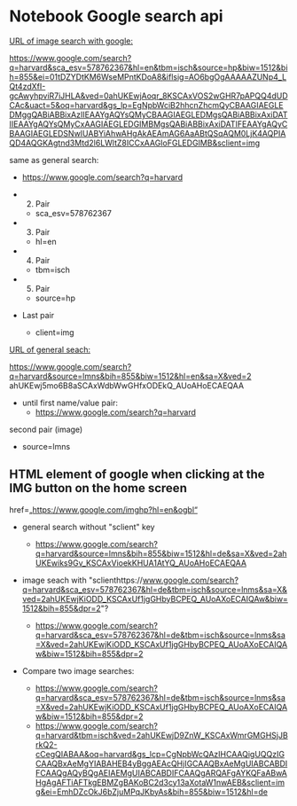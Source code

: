 # Notebook Google search api

<ins>URL of image search with google:<ins>

https://www.google.com/search?q=harvard&sca_esv=578762367&hl=en&tbm=isch&source=hp&biw=1512&bih=855&ei=01tDZYDtKM6WseMPntKDoA8&iflsig=AO6bgOgAAAAAZUNp4_LQt4zdXfI-gcAwyhpviR7iJHLA&ved=0ahUKEwjAoqr_8KSCAxVOS2wGHR7pAPQQ4dUDCAc&uact=5&oq=harvard&gs_lp=EgNpbWciB2hhcnZhcmQyCBAAGIAEGLEDMggQABiABBixAzIIEAAYgAQYsQMyCBAAGIAEGLEDMgsQABiABBixAxiDATIIEAAYgAQYsQMyCxAAGIAEGLEDGIMBMgsQABiABBixAxiDATIFEAAYgAQyCBAAGIAEGLEDSNwIUABYiAhwAHgAkAEAmAG6AaABtQSqAQM0LjK4AQPIAQD4AQGKAgtnd3Mtd2l6LWltZ8ICCxAAGIoFGLEDGIMB&sclient=img

same as general search:

- https://www.google.com/search?q=harvard

- 2. Pair
  - sca_esv=578762367

- 3. Pair
  - hl=en

- 4. Pair

  - tbm=isch

- 5. Pair

  - source=hp

- Last pair
  - client=img

<ins>URL of general seach:<ins>

https://www.google.com/search?q=harvard&source=lmns&bih=855&biw=1512&hl=en&sa=X&ved=2         ahUKEwj5mo6B8aSCAxWdbWwGHfxODEkQ_AUoAHoECAEQAA

- until first name/value pair:
  - https://www.google.com/search?q=harvard

second pair (image)

- source=lmns

## HTML element of google when clicking at the IMG button on the home screen

href=„https://www.google.com/imghp?hl=en&ogbl“


- general search without "sclient" key
  - https://www.google.com/search?q=harvard&source=lmns&bih=855&biw=1512&hl=de&sa=X&ved=2ahUKEwiks9Gv_KSCAxVioekKHUA1AtYQ_AUoAHoECAEQAA
- image seach with "sclienthttps://www.google.com/search?q=harvard&sca_esv=578762367&hl=de&tbm=isch&source=lnms&sa=X&ved=2ahUKEwjKiODD_KSCAxUf1jgGHbyBCPEQ_AUoAXoECAIQAw&biw=1512&bih=855&dpr=2"?
  - https://www.google.com/search?q=harvard&sca_esv=578762367&hl=de&tbm=isch&source=lnms&sa=X&ved=2ahUKEwjKiODD_KSCAxUf1jgGHbyBCPEQ_AUoAXoECAIQAw&biw=1512&bih=855&dpr=2

- Compare two image searches:
  - https://www.google.com/search?q=harvard&sca_esv=578762367&hl=de&tbm=isch&source=lnms&sa=X&ved=2ahUKEwjKiODD_KSCAxUf1jgGHbyBCPEQ_AUoAXoECAIQAw&biw=1512&bih=855&dpr=2
  - https://www.google.com/search?q=harvard&tbm=isch&ved=2ahUKEwjD9ZnW_KSCAxWmrGMGHSjJBrkQ2-cCegQIABAA&oq=harvard&gs_lcp=CgNpbWcQAzIHCAAQigUQQzIGCAAQBxAeMgYIABAHEB4yBggAEAcQHjIGCAAQBxAeMgUIABCABDIFCAAQgAQyBQgAEIAEMgUIABCABDIFCAAQgARQAFgAYKQFaABwAHgAgAFTiAFTkgEBMZgBAKoBC2d3cy13aXotaW1nwAEB&sclient=img&ei=EmhDZcOkJ6bZjuMPqJKbyAs&bih=855&biw=1512&hl=de
